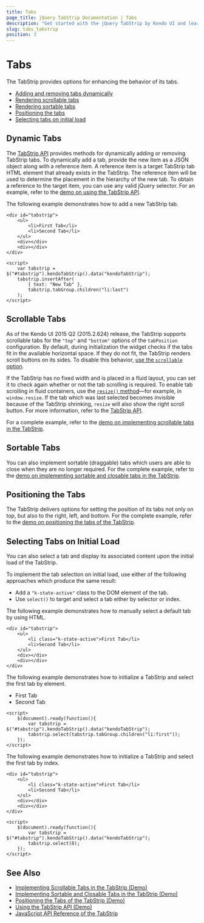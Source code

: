 ```yaml
---
title: Tabs
page_title: jQuery TabStrip Documentation | Tabs
description: "Get started with the jQuery TabStrip by Kendo UI and learn how to dynamically add and remove tabs, implement scrollable and sortable tabs, control the tab position, and select tabs on initial load."
slug: tabs_tabstrip
position: 3
---
```


# Tabs

The TabStrip provides options for enhancing the behavior of its tabs.

* [Adding and removing tabs dynamically](#dynamic-tabs)
* [Rendering scrollable tabs](#scrollable-tabs)
* [Rendering sortable tabs](#sortable-tabs)
* [Positioning the tabs](#positioning-the-tabs)
* [Selecting tabs on initial load](#selecting-tabs-on-initial-load)

## Dynamic Tabs

The [TabStrip API](/api/javascript/ui/tabstrip) provides methods for dynamically adding or removing TabStrip tabs. To dynamically add a tab, provide the new item as a JSON object along with a reference item. A reference item is a target TabStrip tab HTML element that already exists in the TabStrip. The reference item will be used to determine the placement in the hierarchy of the new tab. To obtain a reference to the target item, you can use any valid jQuery selector. For an example, refer to the [demo on using the TabStrip API](https://demos.telerik.com/kendo-ui/tabstrip/api).

The following example demonstrates how to add a new TabStrip tab.

    <div id="tabstrip">
        <ul>
            <li>First Tab</li>
            <li>Second Tab</li>
        </ul>
        <div></div>
        <div></div>
    </div>

    <script>
        var tabstrip = $("#tabstrip").kendoTabStrip().data("kendoTabStrip");
        tabstrip.insertAfter(
            { text: "New Tab" },
            tabstrip.tabGroup.children("li:last")
        );
    </script>

## Scrollable Tabs

As of the Kendo UI 2015 Q2 (2015.2.624) release, the TabStrip supports scrollable tabs for the `"top"` and `"bottom"` options of the `tabPosition` configuration. By default, during initialization the widget checks if the tabs fit in the available horizontal space. If they do not fit, the TabStrip renders scroll buttons on its sides. To disable this behavior, [use the `scrollable` option](/api/javascript/ui/tabstrip/configuration/scrollable).

If the TabStrip has no fixed width and is placed in a fluid layout, you can set it to check again whether or not the tab scrolling is required. To enable tab scrolling in fluid containers, use the [`resize()` method](/using-kendo-in-responsive-web-pages#individual-widget-resizing)&mdash;for example, in `window.resize`. If the tab which was last selected becomes invisible because of the TabStrip shrinking, `resize` will also show the right scroll button. For more information, refer to the [TabStrip API](/api/javascript/ui/tabstrip).

For a complete example, refer to the [demo on implementing scrollable tabs in the TabStrip](https://demos.telerik.com/kendo-ui/tabstrip/scrollable-tabs).

## Sortable Tabs

You can also implement sortable (draggable) tabs which users are able to close when they are no longer required. For the complete example, refer to the [demo on implementing sortable and closable tabs in the TabStrip](https://demos.telerik.com/kendo-ui/tabstrip/sortable-closable).

## Positioning the Tabs

The TabStrip delivers options for setting the position of its tabs not only on top, but also to the right, left, and bottom. For the complete example, refer to the [demo on positioning the tabs of the TabStrip](https://demos.telerik.com/kendo-ui/tabstrip/tab-position).

## Selecting Tabs on Initial Load

You can also select a tab and display its associated content upon the initial load of the TabStrip.

To implement the tab selection on initial load, use either of the following approaches which produce the same result:

* Add a `"k-state-active"` class to the DOM element of the tab.
* Use `select()` to target and select a tab either by selector or index.

The following example demonstrates how to manually select a default tab by using HTML.

    <div id="tabstrip">
        <ul>
            <li class="k-state-active">First Tab</li>
            <li>Second Tab</li>
        </ul>
        <div></div>
        <div></div>
    </div>

The following example demonstrates how to initialize a TabStrip and select the first tab by element.

   <div id="tabstrip">
        <ul>
            <li class="k-state-active">First Tab</li>
            <li>Second Tab</li>
        </ul>
        <div></div>
        <div></div>
    </div>

    <script>
        $(document).ready(function(){
            var tabstrip = $("#tabstrip").kendoTabStrip().data("kendoTabStrip");
            tabstrip.select(tabstrip.tabGroup.children("li:first"));
        });
    </script>

The following example demonstrates how to initialize a TabStrip and select the first tab by index.

    <div id="tabstrip">
        <ul>
            <li class="k-state-active">First Tab</li>
            <li>Second Tab</li>
        </ul>
        <div></div>
        <div></div>
    </div>

    <script>
        $(document).ready(function(){
            var tabstrip = $("#tabstrip").kendoTabStrip().data("kendoTabStrip");
            tabstrip.select(0);
        });
    </script>

## See Also

* [Implementing Scrollable Tabs in the TabStrip (Demo)](https://demos.telerik.com/kendo-ui/tabstrip/scrollable-tabs)
* [Implementing Sortable and Closable Tabs in the TabStrip (Demo)](https://demos.telerik.com/kendo-ui/tabstrip/sortable-closable)
* [Positioning the Tabs of the TabStrip (Demo)](https://demos.telerik.com/kendo-ui/tabstrip/tab-position)
* [Using the TabStrip API (Demo)](https://demos.telerik.com/kendo-ui/tabstrip/api)
* [JavaScript API Reference of the TabStrip](/api/javascript/ui/tabstrip)
